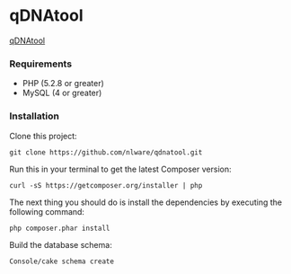 qDNAtool
========

[qDNAtool](https://www.qdnatool.org)


### Requirements

- PHP (5.2.8 or greater)
- MySQL (4 or greater) 

### Installation

Clone this project:

	git clone https://github.com/nlware/qdnatool.git
	
Run this in your terminal to get the latest Composer version:

	curl -sS https://getcomposer.org/installer | php

The next thing you should do is install the dependencies by executing the following command:

    php composer.phar install

Build the database schema:

	Console/cake schema create

